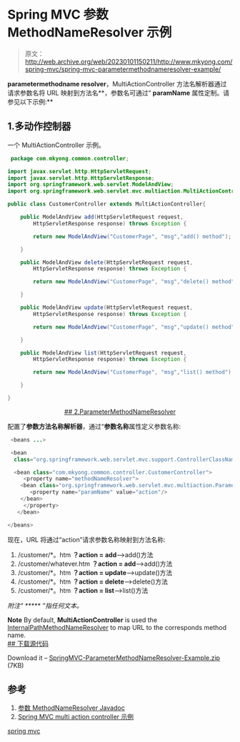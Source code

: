 # Spring MVC 参数 MethodNameResolver 示例

> 原文：<http://web.archive.org/web/20230101150211/http://www.mkyong.com/spring-mvc/spring-mvc-parametermethodnameresolver-example/>

**parametermethodname resolver**，MultiActionController 方法名解析器通过请求参数名将 URL 映射到方法名**，参数名可通过“ **paramName** 属性定制。请参见以下示例:**

## 1.多动作控制器

一个 MultiActionController 示例。

```java
 package com.mkyong.common.controller;

import javax.servlet.http.HttpServletRequest;
import javax.servlet.http.HttpServletResponse;
import org.springframework.web.servlet.ModelAndView;
import org.springframework.web.servlet.mvc.multiaction.MultiActionController;

public class CustomerController extends MultiActionController{

	public ModelAndView add(HttpServletRequest request,
		HttpServletResponse response) throws Exception {

		return new ModelAndView("CustomerPage", "msg","add() method");

	}

	public ModelAndView delete(HttpServletRequest request,
		HttpServletResponse response) throws Exception {

		return new ModelAndView("CustomerPage", "msg","delete() method");

	}

	public ModelAndView update(HttpServletRequest request,
		HttpServletResponse response) throws Exception {

		return new ModelAndView("CustomerPage", "msg","update() method");

	}

	public ModelAndView list(HttpServletRequest request,
		HttpServletResponse response) throws Exception {

		return new ModelAndView("CustomerPage", "msg","list() method");

	}

} 
```

 <ins class="adsbygoogle" style="display:block; text-align:center;" data-ad-format="fluid" data-ad-layout="in-article" data-ad-client="ca-pub-2836379775501347" data-ad-slot="6894224149">## 2.ParameterMethodNameResolver

配置了**参数方法名称解析器**，通过“**参数名称**属性定义参数名称:

```java
 <beans ...>

 <bean 
  class="org.springframework.web.servlet.mvc.support.ControllerClassNameHandlerMapping" />

  <bean class="com.mkyong.common.controller.CustomerController">
     <property name="methodNameResolver">
	<bean class="org.springframework.web.servlet.mvc.multiaction.ParameterMethodNameResolver">
	   <property name="paramName" value="action"/>
	</bean>
     </property>
   </bean>

</beans> 
```

现在，URL 将通过“action”请求参数名称映射到方法名称:

1.  /customer/*。htm **？action = add**–>add()方法
2.  /customer/whatever.htm **？action = add**–>add()方法
3.  /customer/*。htm **？action = update**–>update()方法
4.  /customer/*。htm **？action = delete**–>delete()方法
5.  /customer/*。htm **？action = list**–>list()方法

*附注“ ***** ”指任何文本。*

**Note**
By default, **MultiActionController** is used the [InternalPathMethodNameResolver](http://web.archive.org/web/20190212162210/http://www.mkyong.com/spring-mvc/spring-mvc-multiactioncontroller-example/) to map URL to the corresponds method name. <ins class="adsbygoogle" style="display:block" data-ad-client="ca-pub-2836379775501347" data-ad-slot="8821506761" data-ad-format="auto" data-ad-region="mkyongregion">## 下载源代码

Download it – [SpringMVC-ParameterMethodNameResolver-Example.zip](http://web.archive.org/web/20190212162210/http://www.mkyong.com/wp-content/uploads/2010/08/SpringMVC-ParameterMethodNameResolver-Example.zip) (7KB)

## 参考

1.  [参数 MethodNameResolver Javadoc](http://web.archive.org/web/20190212162210/http://static.springsource.org/spring/docs/2.5.x/api/org/springframework/web/servlet/mvc/multiaction/ParameterMethodNameResolver.html)
2.  [Spring MVC multi action controller 示例](http://web.archive.org/web/20190212162210/http://www.mkyong.com/spring-mvc/spring-mvc-multiactioncontroller-example/)

[spring mvc](http://web.archive.org/web/20190212162210/http://www.mkyong.com/tag/spring-mvc/)







